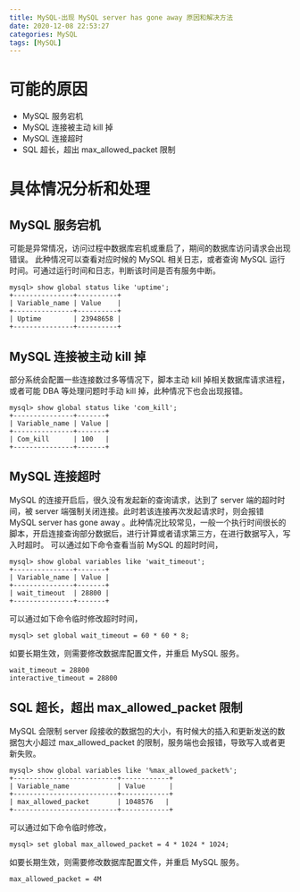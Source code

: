 ```yaml
---
title: MySQL-出现 MySQL server has gone away 原因和解决方法
date: 2020-12-08 22:53:27
categories: MySQL
tags: [MySQL]
---
```


# 可能的原因
- MySQL 服务宕机
- MySQL 连接被主动 kill 掉
- MySQL 连接超时
- SQL 超长，超出 max_allowed_packet 限制

# 具体情况分析和处理

## MySQL 服务宕机
可能是异常情况，访问过程中数据库宕机或重启了，期间的数据库访问请求会出现错误。
此种情况可以查看对应时候的 MySQL 相关日志，或者查询 MySQL 运行时间。可通过运行时间和日志，判断该时间是否有服务中断。
```
mysql> show global status like 'uptime';
+---------------+----------+
| Variable_name | Value    |
+---------------+----------+
| Uptime        | 23948658 |
+---------------+----------+
```

## MySQL 连接被主动 kill 掉
部分系统会配置一些连接数过多等情况下，脚本主动 kill 掉相关数据库请求进程，或者可能 DBA 等处理问题时手动 kill 掉，此种情况下也会出现报错。
```
mysql> show global status like 'com_kill';
+---------------+-------+
| Variable_name | Value |
+---------------+-------+
| Com_kill      | 100   |
+---------------+-------+
```

## MySQL 连接超时
MySQL 的连接开启后，很久没有发起新的查询请求，达到了 server 端的超时时间，被 server 端强制关闭连接。此时若该连接再次发起请求时，则会报错 MySQL server has gone away 。此种情况比较常见，一般一个执行时间很长的脚本，开启连接查询部分数据后，进行计算或者请求第三方，在进行数据写入，写入时超时。
可以通过如下命令查看当前 MySQL 的超时时间，
```
mysql> show global variables like 'wait_timeout';
+---------------+-------+
| Variable_name | Value |
+---------------+-------+
| wait_timeout  | 28800 |
+---------------+-------+
```

可以通过如下命令临时修改超时时间，
```
mysql> set global wait_timeout = 60 * 60 * 8;
```
如要长期生效，则需要修改数据库配置文件，并重启 MySQL 服务。
```
wait_timeout = 28800
interactive_timeout = 28800
```

## SQL 超长，超出 max_allowed_packet 限制
MySQL 会限制 server 段接收的数据包的大小，有时候大的插入和更新发送的数据包大小超过 max_allowed_packet 的限制，服务端也会报错，导致写入或者更新失败。

```
mysql> show global variables like '%max_allowed_packet%';
+--------------------------+------------+
| Variable_name            | Value      |
+--------------------------+------------+
| max_allowed_packet       | 1048576   |
+--------------------------+------------+
```

可以通过如下命令临时修改，
```
mysql> set global max_allowed_packet = 4 * 1024 * 1024;
```

如要长期生效，则需要修改数据库配置文件，并重启 MySQL 服务。
```
max_allowed_packet = 4M
```

